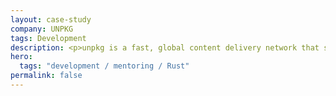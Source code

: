 ```yaml
---
layout: case-study
company: UNPKG
tags: Development
description: <p>unpkg is a fast, global content delivery network that serves files from any npm package directly via URL.</p><p>Mainmatter developed a prototype for a Rust-based rewrite of the service, laying the groundwork for a more stable and performant future. We delivered a working prototype, a detailed roadmap for completing the migration, and guidance for the maintainers.</p>
hero:
  tags: "development / mentoring / Rust"
permalink: false
---
```

